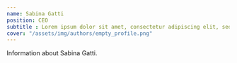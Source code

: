 ```yaml
---
name: Sabina Gatti
position: CEO
subtitle : Lorem ipsum dolor sit amet, consectetur adipiscing elit, sed do eiusmod tempor incididunt ut labore et dolore magna aliqua. 
cover: "/assets/img/authors/empty_profile.png"
---
```


Information about Sabina Gatti.